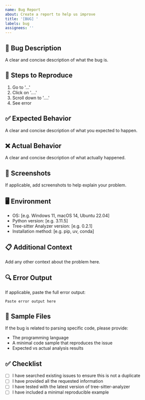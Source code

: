 ```yaml
---
name: Bug Report
about: Create a report to help us improve
title: '[BUG] '
labels: bug
assignees: ''
---
```


## 🐛 Bug Description

A clear and concise description of what the bug is.

## 🔄 Steps to Reproduce

1. Go to '...'
2. Click on '....'
3. Scroll down to '....'
4. See error

## ✅ Expected Behavior

A clear and concise description of what you expected to happen.

## ❌ Actual Behavior

A clear and concise description of what actually happened.

## 📸 Screenshots

If applicable, add screenshots to help explain your problem.

## 🖥️ Environment

- OS: [e.g. Windows 11, macOS 14, Ubuntu 22.04]
- Python version: [e.g. 3.11.5]
- Tree-sitter Analyzer version: [e.g. 0.2.1]
- Installation method: [e.g. pip, uv, conda]

## 📋 Additional Context

Add any other context about the problem here.

## 🔍 Error Output

If applicable, paste the full error output:

```
Paste error output here
```

## 📁 Sample Files

If the bug is related to parsing specific code, please provide:
- The programming language
- A minimal code sample that reproduces the issue
- Expected vs actual analysis results

## ✅ Checklist

- [ ] I have searched existing issues to ensure this is not a duplicate
- [ ] I have provided all the requested information
- [ ] I have tested with the latest version of tree-sitter-analyzer
- [ ] I have included a minimal reproducible example
